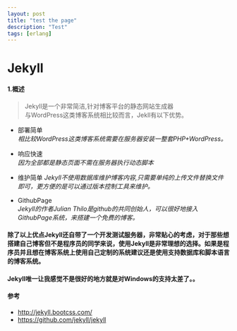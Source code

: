 ```yaml
---
layout: post
title: "test the page"
description: "Test"
tags: [erlang]
---
```



# Jekyll

#### 1.概述

> Jekyll是一个非常简洁,针对博客平台的静态网站生成器  
> 与WordPress这类博客系统相比较而言，Jekll有以下优势。

* 部署简单  
*相比较WordPress这类博客系统需要在服务器安装一整套PHP+WordPress。*


* 响应快速  
*因为全部都是静态页面不需在服务器执行动态脚本*

* 维护简单 
*Jekyll不使用数据库维护博客内容,只需要单纯的上传文件替换文件即可，更方便的是可以通过版本控制工具来维护。*  

* GithubPage  
*Jekyll的作者Julian  Thilo是github的共同创始人，可以很好地接入GithubPage系统，来搭建一个免费的博客。*

#### 除了以上优点Jekyll还自带了一个开发测试服务器，非常贴心的考虑，对于那些想搭建自己博客但不是程序员的同学来说，使用Jekyll是非常理想的选择。如果是程序员并且想在博客系统上使用自己定制的系统建议还是使用支持数据库和脚本语言的博客系统。
#### Jekyll唯一让我感觉不是很好的地方就是对Windows的支持太差了。。
#### 参考
* http://jekyll.bootcss.com/
* https://github.com/jekyll/jekyll